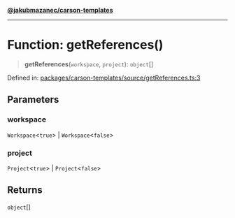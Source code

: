 [**@jakubmazanec/carson-templates**](../README.md)

---

# Function: getReferences()

> **getReferences**(`workspace`, `project`): `object`[]

Defined in:
[packages/carson-templates/source/getReferences.ts:3](https://github.com/jakubmazanec/tools/blob/c36a857a499e2c0c4f38fc4405cb987b357adf10/packages/carson-templates/source/getReferences.ts#L3)

## Parameters

### workspace

`Workspace`\<`true`\> | `Workspace`\<`false`\>

### project

`Project`\<`true`\> | `Project`\<`false`\>

## Returns

`object`[]
